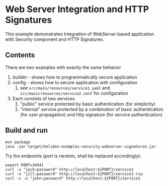 # Web Server Integration and HTTP Signatures

This example demonstrates Integration of WebServer
based application with Security component and HTTP Signatures.

## Contents

There are two examples with exactly the same behavior
1. builder - shows how to programmatically secure application
2. config - shows how to secure application with configuration
    1. see `src/main/resources/service1.yaml` and `src/main/resources/service2.conf` for configuration
3. Each consists of two services
    1. "public" service protected by basic authentication (for simplicity)
    2. "internal" service protected by a combination of basic authentication (for user propagation) and http signature
    (for service authentication)

## Build and run

```shell
mvn package
java -jar target/helidon-examples-security-webserver-signatures.jar
```

Try the endpoints (port is random, shall be replaced accordingly):
```shell
export PORT=34941
curl -u "jack:password" http://localhost:${PORT}/service1
curl -u "jill:password" http://localhost:${PORT}/service1-rsa
curl -v -u "john:password" http://localhost:${PORT}/service1
```
